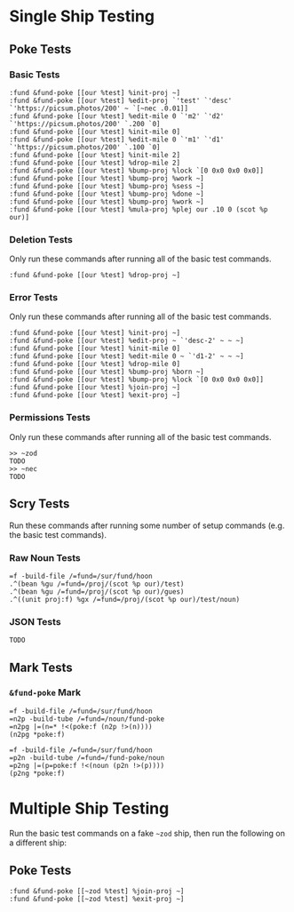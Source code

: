 # Single Ship Testing #

## Poke Tests ##

### Basic Tests ###

```
:fund &fund-poke [[our %test] %init-proj ~]
:fund &fund-poke [[our %test] %edit-proj `'test' `'desc' `'https://picsum.photos/200' ~ `[~nec .0.01]]
:fund &fund-poke [[our %test] %edit-mile 0 `'m2' `'d2' `'https://picsum.photos/200' `.200 `0]
:fund &fund-poke [[our %test] %init-mile 0]
:fund &fund-poke [[our %test] %edit-mile 0 `'m1' `'d1' `'https://picsum.photos/200' `.100 `0]
:fund &fund-poke [[our %test] %init-mile 2]
:fund &fund-poke [[our %test] %drop-mile 2]
:fund &fund-poke [[our %test] %bump-proj %lock `[0 0x0 0x0 0x0]]
:fund &fund-poke [[our %test] %bump-proj %work ~]
:fund &fund-poke [[our %test] %bump-proj %sess ~]
:fund &fund-poke [[our %test] %bump-proj %done ~]
:fund &fund-poke [[our %test] %bump-proj %work ~]
:fund &fund-poke [[our %test] %mula-proj %plej our .10 0 (scot %p our)]
```

### Deletion Tests ###

Only run these commands after running all of the basic test commands.

```
:fund &fund-poke [[our %test] %drop-proj ~]
```

### Error Tests ###

Only run these commands after running all of the basic test commands.

```
:fund &fund-poke [[our %test] %init-proj ~]
:fund &fund-poke [[our %test] %edit-proj ~ `'desc-2' ~ ~ ~]
:fund &fund-poke [[our %test] %init-mile 0]
:fund &fund-poke [[our %test] %edit-mile 0 ~ `'d1-2' ~ ~ ~]
:fund &fund-poke [[our %test] %drop-mile 0]
:fund &fund-poke [[our %test] %bump-proj %born ~]
:fund &fund-poke [[our %test] %bump-proj %lock `[0 0x0 0x0 0x0]]
:fund &fund-poke [[our %test] %join-proj ~]
:fund &fund-poke [[our %test] %exit-proj ~]
```

### Permissions Tests ###

Only run these commands after running all of the basic test commands.

```
>> ~zod
TODO
>> ~nec
TODO
```

## Scry Tests ##

Run these commands after running some number of setup commands (e.g. the basic
test commands).

### Raw Noun Tests ###

```
=f -build-file /=fund=/sur/fund/hoon
.^(bean %gu /=fund=/proj/(scot %p our)/test)
.^(bean %gu /=fund=/proj/(scot %p our)/gues)
.^((unit proj:f) %gx /=fund=/proj/(scot %p our)/test/noun)
```

### JSON Tests ###

```
TODO
```

## Mark Tests ##

### `&fund-poke` Mark ###

```
=f -build-file /=fund=/sur/fund/hoon
=n2p -build-tube /=fund=/noun/fund-poke
=n2pg |=(n=* !<(poke:f (n2p !>(n))))
(n2pg *poke:f)
```

```
=f -build-file /=fund=/sur/fund/hoon
=p2n -build-tube /=fund=/fund-poke/noun
=p2ng |=(p=poke:f !<(noun (p2n !>(p))))
(p2ng *poke:f)
```

# Multiple Ship Testing #

Run the basic test commands on a fake `~zod` ship, then run the following on
a different ship:

## Poke Tests ##

```
:fund &fund-poke [[~zod %test] %join-proj ~]
:fund &fund-poke [[~zod %test] %exit-proj ~]
```
